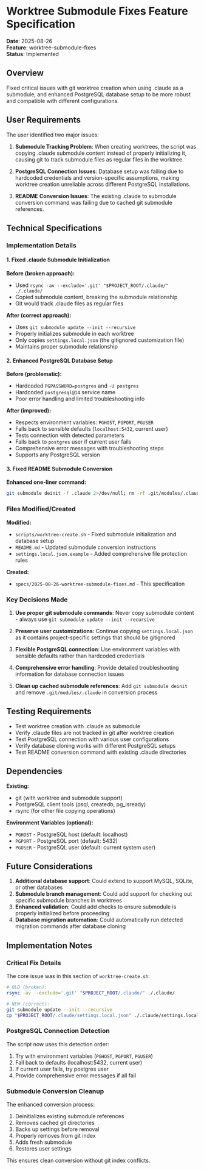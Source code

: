# Worktree Submodule Fixes Feature Specification

**Date**: 2025-08-26  
**Feature**: worktree-submodule-fixes  
**Status**: Implemented  

## Overview

Fixed critical issues with git worktree creation when using .claude as a submodule, and enhanced PostgreSQL database setup to be more robust and compatible with different configurations.

## User Requirements

The user identified two major issues:

1. **Submodule Tracking Problem**: When creating worktrees, the script was copying .claude submodule content instead of properly initializing it, causing git to track submodule files as regular files in the worktree.

2. **PostgreSQL Connection Issues**: Database setup was failing due to hardcoded credentials and version-specific assumptions, making worktree creation unreliable across different PostgreSQL installations.

3. **README Conversion Issues**: The existing .claude to submodule conversion command was failing due to cached git submodule references.

## Technical Specifications

### Implementation Details

#### 1. Fixed .claude Submodule Initialization
**Before (broken approach):**
- Used `rsync -av --exclude='.git' "$PROJECT_ROOT/.claude/" ./.claude/`
- Copied submodule content, breaking the submodule relationship
- Git would track .claude files as regular files

**After (correct approach):**
- Uses `git submodule update --init --recursive`
- Properly initializes submodule in each worktree
- Only copies `settings.local.json` (the gitignored customization file)
- Maintains proper submodule relationship

#### 2. Enhanced PostgreSQL Database Setup
**Before (problematic):**
- Hardcoded `PGPASSWORD=postgres` and `-U postgres`
- Hardcoded `postgresql@14` service name
- Poor error handling and limited troubleshooting info

**After (improved):**
- Respects environment variables: `PGHOST`, `PGPORT`, `PGUSER`
- Falls back to sensible defaults (`localhost:5432`, current user)
- Tests connection with detected parameters
- Falls back to `postgres` user if current user fails
- Comprehensive error messages with troubleshooting steps
- Supports any PostgreSQL version

#### 3. Fixed README Submodule Conversion
**Enhanced one-liner command:**
```bash
git submodule deinit -f .claude 2>/dev/null; rm -rf .git/modules/.claude 2>/dev/null; cp .claude/settings.local.json settings.backup.json 2>/dev/null; git rm -rf .claude 2>/dev/null || rm -rf .claude; git submodule add https://github.com/elijahmurray/dot-claude.git .claude && cp settings.backup.json .claude/settings.local.json 2>/dev/null && rm -f settings.backup.json && git add .gitmodules .claude && git commit -m "Convert .claude to submodule"
```

### Files Modified/Created

**Modified:**
- `scripts/worktree-create.sh` - Fixed submodule initialization and database setup
- `README.md` - Updated submodule conversion instructions
- `settings.local.json.example` - Added comprehensive file protection rules

**Created:**
- `specs/2025-08-26-worktree-submodule-fixes.md` - This specification

### Key Decisions Made

1. **Use proper git submodule commands**: Never copy submodule content - always use `git submodule update --init --recursive`

2. **Preserve user customizations**: Continue copying `settings.local.json` as it contains project-specific settings that should be gitignored

3. **Flexible PostgreSQL connection**: Use environment variables with sensible defaults rather than hardcoded credentials

4. **Comprehensive error handling**: Provide detailed troubleshooting information for database connection issues

5. **Clean up cached submodule references**: Add `git submodule deinit` and remove `.git/modules/.claude` in conversion process

## Testing Requirements

- Test worktree creation with .claude as submodule
- Verify .claude files are not tracked in git after worktree creation
- Test PostgreSQL connection with various user configurations
- Verify database cloning works with different PostgreSQL setups
- Test README conversion command with existing .claude directories

## Dependencies

**Existing:**
- git (with worktree and submodule support)
- PostgreSQL client tools (psql, createdb, pg_isready)
- rsync (for other file copying operations)

**Environment Variables (optional):**
- `PGHOST` - PostgreSQL host (default: localhost)
- `PGPORT` - PostgreSQL port (default: 5432) 
- `PGUSER` - PostgreSQL user (default: current system user)

## Future Considerations

1. **Additional database support**: Could extend to support MySQL, SQLite, or other databases
2. **Submodule branch management**: Could add support for checking out specific submodule branches in worktrees
3. **Enhanced validation**: Could add checks to ensure submodule is properly initialized before proceeding
4. **Database migration automation**: Could automatically run detected migration commands after database cloning

## Implementation Notes

### Critical Fix Details

The core issue was in this section of `worktree-create.sh`:

```bash
# OLD (broken):
rsync -av --exclude='.git' "$PROJECT_ROOT/.claude/" ./.claude/

# NEW (correct):
git submodule update --init --recursive
cp "$PROJECT_ROOT/.claude/settings.local.json" ./.claude/settings.local.json
```

### PostgreSQL Connection Detection

The script now uses this detection order:
1. Try with environment variables (`PGHOST`, `PGPORT`, `PGUSER`)
2. Fall back to defaults (localhost:5432, current user)
3. If current user fails, try postgres user
4. Provide comprehensive error messages if all fail

### Submodule Conversion Cleanup

The enhanced conversion process:
1. Deinitializes existing submodule references
2. Removes cached git directories
3. Backs up settings before removal
4. Properly removes from git index
5. Adds fresh submodule
6. Restores user settings

This ensures clean conversion without git index conflicts.
